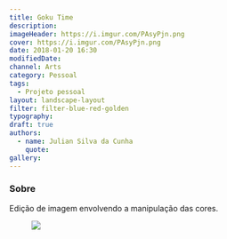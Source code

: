 ```yaml
---
title: Goku Time
description:
imageHeader: https://i.imgur.com/PAsyPjn.png
cover: https://i.imgur.com/PAsyPjn.png
date: 2018-01-20 16:30
modifiedDate:
channel: Arts
category: Pessoal
tags:
  - Projeto pessoal
layout: landscape-layout
filter: filter-blue-red-golden
typography:
draft: true
authors:
  - name: Julian Silva da Cunha
    quote:
gallery:
---
```


### Sobre

Edição de imagem envolvendo a manipulação das cores.

<figure>
<img src="https://i.imgur.com/PAsyPjn.png" className="max-w-none mx-auto block"/>
</figure>
